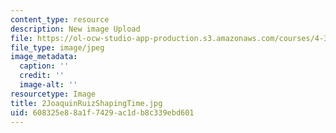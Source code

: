 ```yaml
---
content_type: resource
description: New image Upload
file: https://ol-ocw-studio-app-production.s3.amazonaws.com/courses/4-301-introduction-to-the-visual-arts-spring-2007/608325e88a1f7429ac1db8c339ebd601_2JoaquinRuizShapingTime.jpg
file_type: image/jpeg
image_metadata:
  caption: ''
  credit: ''
  image-alt: ''
resourcetype: Image
title: 2JoaquinRuizShapingTime.jpg
uid: 608325e8-8a1f-7429-ac1d-b8c339ebd601
---
```

